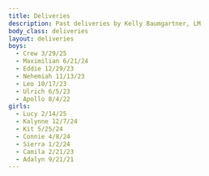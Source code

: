 ```yaml
---
title: Deliveries
description: Past deliveries by Kelly Baumgartner, LM
body_class: deliveries
layout: deliveries
boys:
  - Crew 3/29/25
  - Maximilian 6/21/24
  - Eddie 12/29/23
  - Nehemiah 11/13/23
  - Leo 10/17/23
  - Ulrich 6/5/23
  - Apollo 8/4/22
girls:
  - Lucy 2/14/25
  - Kalynne 12/7/24
  - Kit 5/25/24
  - Connie 4/8/24
  - Sierra 1/2/24
  - Camila 2/21/23
  - Adalyn 9/21/21
---
```


